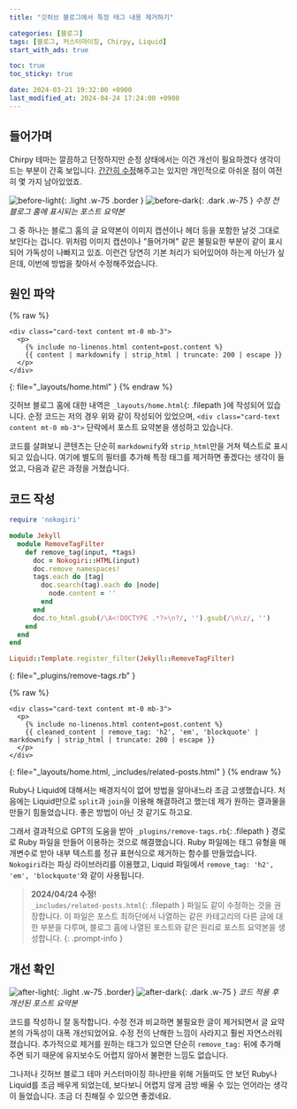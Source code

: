 ```yaml
---
title: "깃허브 블로그에서 특정 태그 내용 제거하기"

categories: [블로그]
tags: [블로그, 커스터마이징, Chirpy, Liquid]
start_with_ads: true

toc: true
toc_sticky: true

date: 2024-03-21 19:32:00 +0900
last_modified_at: 2024-04-24 17:24:00 +0900
---
```


## **들어가며**

Chirpy 테마는 깔끔하고 단정하지만 순정 상태에서는 이건 개선이 필요하겠다 생각이 드는 부분이 간혹 보입니다. [간간히 수정](https://hynrng.github.io/posts/first-blog-customization/)해주고는 있지만 개인적으로 아쉬운 점이 여전히 몇 가지 남아있었죠.

![before-light](/2024-03-21-blog-content-remove/before-light.webp){: .light .w-75 .border }
![before-dark](/2024-03-21-blog-content-remove/before-dark.webp){: .dark .w-75 }
_수정 전 블로그 홈에 표시되는 포스트 요약본_

그 중 하나는 블로그 홈의 글 요약본이 이미지 캡션이나 헤더 등을 포함한 날것 그대로 보인다는 겁니다. 위처럼 이미지 캡션이나 "들어가며" 같은 불필요한 부분이 같이 표시되어 가독성이 나빠지고 있죠. 이런건 당연히 기본 처리가 되어있어야 하는게 아닌가 싶은데, 이번에 방법을 찾아서 수정해주었습니다.

## **원인 파악**

{% raw %}
```liquid
<div class="card-text content mt-0 mb-3">
  <p>
    {% include no-linenos.html content=post.content %}
    {{ content | markdownify | strip_html | truncate: 200 | escape }}
  </p>
</div>
```
{: file="_layouts/home.html" }
{% endraw %}

깃허브 블로그 홈에 대한 내역은 `_layouts/home.html`{: .filepath }에 작성되어 있습니다. 순정 코드는 저의 경우 위와 같이 작성되어 있었으며, `<div class="card-text content mt-0 mb-3">` 단락에서 포스트 요약본을 생성하고 있습니다.

코드를 살펴보니 콘텐츠는 단순히 `markdownify`와 `strip_html`만을 거쳐 텍스트로 표시되고 있습니다. 여기에 별도의 필터를 추가해 특정 태그를 제거하면 좋겠다는 생각이 들었고, 다음과 같은 과정을 거쳤습니다.

## **코드 작성**

```ruby
require 'nokogiri'

module Jekyll
  module RemoveTagFilter
    def remove_tag(input, *tags)
      doc = Nokogiri::HTML(input)
      doc.remove_namespaces!
      tags.each do |tag|
        doc.search(tag).each do |node|
          node.content = ''
        end
      end
      doc.to_html.gsub(/\A<!DOCTYPE .*?>\n?/, '').gsub(/\n\z/, '')
    end
  end
end

Liquid::Template.register_filter(Jekyll::RemoveTagFilter)
```
{: file="_plugins/remove-tags.rb" }

{% raw %}
```liquid
<div class="card-text content mt-0 mb-3">
  <p>
    {% include no-linenos.html content=post.content %}
    {{ cleaned_content | remove_tag: 'h2', 'em', 'blockquote' | markdownify | strip_html | truncate: 200 | escape }}
  </p>
</div>
```
{: file="_layouts/home.html, _includes/related-posts.html" }
{% endraw %}

Ruby나 Liquid에 대해서는 배경지식이 없어 방법을 알아내느라 조금 고생했습니다. 처음에는 Liquid만으로 `split`과 `join`을 이용해 해결하려고 했는데 제가 원하는 결과물을 만들기 힘들었습니다. 좋은 방법이 아닌 것 같기도 하고요.

그래서 결과적으로 GPT의 도움을 받아 `_plugins/remove-tags.rb`{: .filepath } 경로로 Ruby 파일을 만들어 이용하는 것으로 해결했습니다. Ruby 파일에는 태그 유형을 매개변수로 받아 내부 텍스트를 정규 표현식으로 제거하는 함수를 만들었습니다. `Nokogiri`라는 파싱 라이브러리를 이용했고, Liquid 파일에서 `remove_tag: 'h2', 'em', 'blockquote'`와 같이 사용됩니다.

> **2024/04/24 수정!**  
`_includes/related-posts.html`{: .filepath } 파일도 같이 수정하는 것을 권장합니다. 이 파일은 포스트 최하단에서 나열하는 같은 카테고리의 다른 글에 대한 부분을 다루며, 블로그 홈에 나열된 포스트와 같은 원리로 포스트 요약본을 생성합니다.
{: .prompt-info }

## **개선 확인**

![after-light](/2024-03-21-blog-content-remove/after-light.webp){: .light .w-75 .border}
![after-dark](/2024-03-21-blog-content-remove/after-dark.webp){: .dark .w-75 }
_코드 적용 후 개선된 포스트 요약본_

코드를 작성하니 잘 동작합니다. 수정 전과 비교하면 불필요한 글이 제거되면서 글 요약본의 가독성이 대폭 개선되었어요. 수정 전의 난해한 느낌이 사라지고 훨씬 자연스러워졌습니다. 추가적으로 제거를 원하는 태그가 있으면 단순히 `remove_tag:` 뒤에 추가해주면 되기 때문에 유지보수도 어렵지 않아서 불편한 느낌도 없습니다.

그나저나 깃허브 블로그 테마 커스터마이징 하나만을 위해 거들떠도 안 보던 Ruby나 Liquid를 조금 배우게 되었는데, 보다보니 어렵지 않게 금방 배울 수 있는 언어라는 생각이 들었습니다. 조금 더 친해질 수 있으면 좋겠네요.